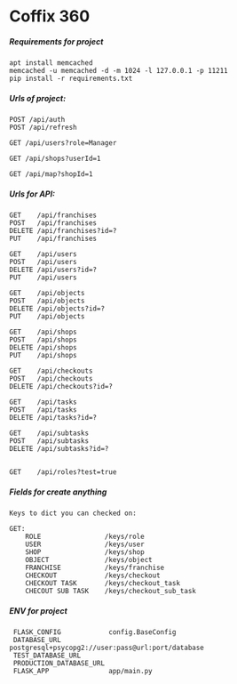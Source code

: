 # Coffix 360

##### Requirements for project
    apt install memcached
    memcached -u memcached -d -m 1024 -l 127.0.0.1 -p 11211
    pip install -r requirements.txt
    
    
##### Urls of project:
    POST /api/auth
    POST /api/refresh
    
    GET /api/users?role=Manager
    
    GET /api/shops?userId=1
    
    GET /api/map?shopId=1
    
    
##### Urls for API:
    GET    /api/franchises
    POST   /api/franchises
    DELETE /api/franchises?id=?
    PUT    /api/franchises
    
    GET    /api/users
    POST   /api/users
    DELETE /api/users?id=?
    PUT    /api/users
    
    GET    /api/objects
    POST   /api/objects
    DELETE /api/objects?id=?
    PUT    /api/objects
    
    GET    /api/shops
    POST   /api/shops
    DELETE /api/shops
    PUT    /api/shops
    
    GET    /api/checkouts
    POST   /api/checkouts   
    DELETE /api/checkouts?id=? 
    
    GET    /api/tasks
    POST   /api/tasks
    DELETE /api/tasks?id=?
    
    GET    /api/subtasks
    POST   /api/subtasks
    DELETE /api/subtasks?id=?
    
    
    GET    /api/roles?test=true
    
    
##### Fields for create anything

    Keys to dict you can checked on:
    
    GET:
        ROLE                /keys/role
        USER                /keys/user
        SHOP                /keys/shop
        OBJECT              /keys/object
        FRANCHISE           /keys/franchise
        CHECKOUT            /keys/checkout
        CHECKOUT TASK       /keys/checkout_task
        CHECOUT SUB TASK    /keys/checkout_sub_task
    
##### ENV for project
     FLASK_CONFIG            config.BaseConfig
     DATABASE_URL            postgresql+psycopg2://user:pass@url:port/database
     TEST_DATABASE_URL
     PRODUCTION_DATABASE_URL
     FLASK_APP               app/main.py